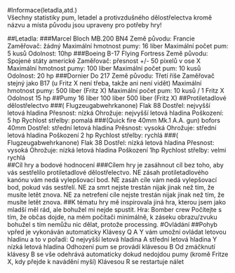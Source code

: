 #Informace(letadla,atd.)<br>
Všechny statistiky pum, letadel a protivzdušného dělostřelectva kromě názvu a místa původu jsou upraveny pro potřeby hry! 

##Letadla:
###Marcel Bloch MB.200 BN4
Země původu: Francie
Zaměřovač: žádný
Maximální hmotnost pumy: 16 liber 
Maximální počet pum: 5 kusů
Odolnost: 10hp
###Boeing B-17 Flying Fortress 
Země původu: Spojené státy americké
Zaměřovač:  přesnost +/- 50 pixelů v ose X
Maximální hmotnost pumy: 100 liber
Maximální počet pum: 10 kusů
Odolnost: 20 hp
###Dornier Do 217
Země původu: Třetí říše
Zaměřovač stejný jako B17 (u Fritz X není třeba, takže ani není vidět)
Maximální hmotnost pumy: 500 liber (Fritz X)
Maximální počet pum: 10 kusů / 1 Fritz X
Odolnost 15 hp
##Pumy
16 liber
100 liber
500 liber (Fritz X)
##Protiletadlové dělostřelectvo
###( Flugzeugabwehrkanone) Flak 88
Dostřel: nejvyšší letová hladina
Přesnost: nízká
Ohrožuje: nejvyšší letová hladina
Poškození: 5 hp 
Rychlost střelby: pomalá
###(Quick fire 40mm Mk.1 A.A. gun) bofors 40mm
Dostřel: střední letová hladina
Prěsnost: vysoká
Ohrožuje: střední letová hladina
Poškození 2 hp
Rychlost střelby: rychlá
###( Flugzeugabwehrkanone) Flak 38
Dostřel: nízká letová hladina
Přesnost: vysoká
Ohrožuje: nízká letová hladina
Poškození 1hp
Rychlost střelby: velmi rychlá	
##Cíl hry a bodové hodnocení
###Cílem hry je zasáhnout cíl bez toho, aby vás sestřelilo protiletadlové dělostřelectvo.
NE zásah protiletadlového kanónu vám nedá vylepšovací bod.
NE zasáh cíle vám nedá vylepšovací bod, pokud vás sestřelí.
NE za smrt nejste trestán nijak jinak než tím, že musíte letět znova.
NE za netrefení cíle nejste trestán nijak jinak než tím, že musíte letět znova.	
##K tématu hry mě inspirovala jiná hra, kterou jsem jako mladší měl rád, ale bohužel mi nejde spustit.
Hra: Bomber crew
Počítejte s tím, že občas dojde, na mém počítači minimálně, k záseku obrazu/zvuku bohužel s tím nemůžu nic dělat, protože processing.
#Ovládání
##Pohyb vpřed je vykonáván automaticky
Klávesy Q A Y vám umožní ovládat letovou hladinu a to v pořadí:
Q nejvyšší letová hladina
A střední letová hladina
Y nízká letová hladina
Odhození pum se provádí klávesou B
Od zmáčknutí klávesy B se vše odehrává automaticky dokud nedojdou pumy (kromě Fritze X, kdy přejde k navádění myší)
Klávesou R se restartuje nálet
